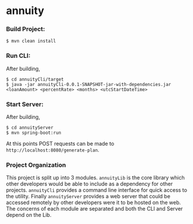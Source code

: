 # annuity


### Build Project:
```
$ mvn clean install
```


### Run CLI:
After building,
```
$ cd annuityCli/target
$ java -jar annuityCli-0.0.1-SNAPSHOT-jar-with-dependencies.jar <loanAmount> <percentRate> <months> <utcStartDateTime>
```


### Start Server:
After building,
```
$ cd annuityServer
$ mvn spring-boot:run
```
At this points POST requests can be made to `http://localhost:8080/generate-plan`.


### Project Organization
This project is split up into 3 modules. `annuityLib` is the core library which other developers would be able to include as a dependency for other projects. `annuityCli` provides a command line interface for quick access to the utility. Finally `annuityServer` provides a web server that could be accessed remotely by other developers were it to be hosted on the web. The concerns of each module are separated and both the CLI and Server depend on the Lib.
